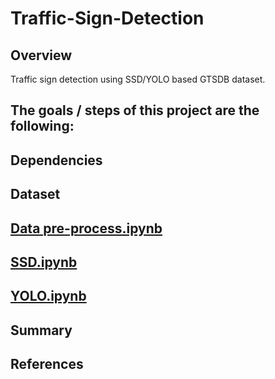 # Traffic-Sign-Detection

Overview
---
Traffic sign detection using SSD/YOLO based GTSDB dataset.

The goals / steps of this project are the following:
---

Dependencies
---

Dataset
---

[//]: # (Image References)
[exploratory]: ./result_images/exploratory.jpg "exploratory"
[distribution]: ./result_images/distribution.jpg "distribution"
[lenet]: ./result_images/lenet.png "lenet"
[alexnet]: ./result_images/alexnet.png "alexnet"
[inception]: ./result_images/inception.jpg "inception"
[googlenet]: ./result_images/GoogLeNet.png "googlenet"
[image2]: ./test_images/1.jpg "Traffic Sign 1"
[image3]: ./test_images/2.jpg "Traffic Sign 2"
[image4]: ./test_images/3.jpg "Traffic Sign 3"
[image5]: ./test_images/4.jpg "Traffic Sign 4"
[image6]: ./test_images/5.jpg "Traffic Sign 5"
[image7]: ./test_images/6.jpg "Traffic Sign 6"
[image8]: ./test_images/7.jpg "Traffic Sign 7"
[image9]: ./test_images/8.jpg "Traffic Sign 8"
[image10]: ./test_images/9.jpg "Traffic Sign 9"
[image11]: ./test_images/10.jpg "Traffic Sign 10"

[Data pre-process.ipynb](https://github.com/liferlisiqi/Traffic-Sign-Classifier/blob/master/Data%20pre-process.ipynb)
---

[SSD.ipynb](https://github.com/liferlisiqi/Traffic-Sign-Classifier/blob/master/LeNet.ipynb)
---

[YOLO.ipynb](https://github.com/liferlisiqi/Traffic-Sign-Classifier/blob/master/LeNet.ipynb)
---

Summary
---

References
---
